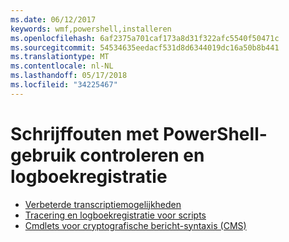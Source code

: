 ```yaml
---
ms.date: 06/12/2017
keywords: wmf,powershell,installeren
ms.openlocfilehash: 6af2375a701caf173a8d31f322afc5540f50471c
ms.sourcegitcommit: 54534635eedacf531d8d6344019dc16a50b8b441
ms.translationtype: MT
ms.contentlocale: nl-NL
ms.lasthandoff: 05/17/2018
ms.locfileid: "34225467"
---
```

# <a name="audit-powershell-usage-using-transcription-and-logging"></a>Schrijffouten met PowerShell-gebruik controleren en logboekregistratie

- [Verbeterde transcriptiemogelijkheden](audit_transcript.md)
- [Tracering en logboekregistratie voor scripts](audit_script.md)
- [Cmdlets voor cryptografische bericht-syntaxis (CMS)](audit_cms.md)
